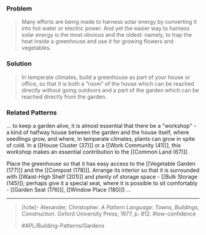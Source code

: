 ### Problem
>Many efforts are being made to harness solar energy by converting it into hot water or electric power. And yet the easier way to harness solar energy is the most obvious and the oldest: namely, to trap the heat inside a greenhouse and use it for growing flowers and vegetables.

### Solution
>In temperate climates, build a greenhouse as part of your house or office, so that it is both a “room” of the house which can be reached directly without going outdoors and a part of the garden which can be reached directly from the garden.

### Related Patterns
... to keep a garden alive, it is almost essential that there be a "workshop" - a kind of halfway house between the garden and the house itself, where seedlings grow, and where, in temperate climates, plants can grow in spite of cold. In a [[House Cluster (37)]] or a [[Work Community (41)]], this workshop makes an essential contribution to the [[Common Land (67)]].

Place the greenhouse so that it has easy access to the [[Vegetable Garden (177)]] and the [[Compost (178)]]. Arrange its interior so that it is surrounded with [[Waist-High Shelf (201)]] and plenty of storage space - [[Bulk Storage (145)]]; perhaps give it a special seat, where it is possible to sit comfortably - [[Garden Seat (176)]], [[Window Place (180)]] ...

---

> [!cite]- Alexander, Christopher. _A Pattern Language: Towns, Buildings, Construction_. Oxford University Press, 1977, p. 812.
> #low-confidence
>
> #APL/Building-Patterns/Gardens
